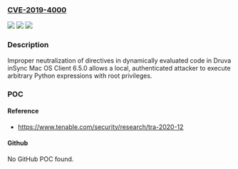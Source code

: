 ### [CVE-2019-4000](https://cve.mitre.org/cgi-bin/cvename.cgi?name=CVE-2019-4000)
![](https://img.shields.io/static/v1?label=Product&message=Druva%20inSync%20Mac%20OS%20Client&color=blue)
![](https://img.shields.io/static/v1?label=Version&message=n%2Fa&color=blue)
![](https://img.shields.io/static/v1?label=Vulnerability&message=Authenticated%20Python%20Code%20Injection&color=brighgreen)

### Description

Improper neutralization of directives in dynamically evaluated code in Druva inSync Mac OS Client 6.5.0 allows a local, authenticated attacker to execute arbitrary Python expressions with root privileges.

### POC

#### Reference
- https://www.tenable.com/security/research/tra-2020-12

#### Github
No GitHub POC found.

